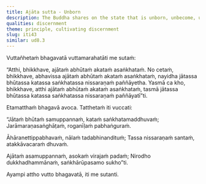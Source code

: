 ```yaml
---
title: Ajāta sutta - Unborn
description: The Buddha shares on the state that is unborn, unbecome, unmade, and unconditioned, which is beyond the realm of thought and enduring.
qualities: discernment
theme: principle, cultivating discernment
slug: iti43
similar: ud8.3
---
```


Vuttañhetaṁ bhagavatā vuttamarahatāti me sutaṁ:

“Atthi, bhikkhave, ajātaṁ abhūtaṁ akataṁ asaṅkhataṁ. No cetaṁ, bhikkhave, abhavissa ajātaṁ abhūtaṁ akataṁ asaṅkhataṁ, nayidha jātassa bhūtassa katassa saṅkhatassa nissaraṇaṁ paññāyetha. Yasmā ca kho, bhikkhave, atthi ajātaṁ abhūtaṁ akataṁ asaṅkhataṁ, tasmā jātassa bhūtassa katassa saṅkhatassa nissaraṇaṁ paññāyatī”ti.

Etamatthaṁ bhagavā avoca. Tatthetaṁ iti vuccati:

“Jātaṁ bhūtaṁ samuppannaṁ,
kataṁ saṅkhatamaddhuvaṁ;
Jarāmaraṇasaṅghāṭaṁ,
roganīḷaṁ pabhaṅguraṁ.

Āhāranettippabhavaṁ,
nālaṁ tadabhinandituṁ;
Tassa nissaraṇaṁ santaṁ,
atakkāvacaraṁ dhuvaṁ.

Ajātaṁ asamuppannaṁ,
asokaṁ virajaṁ padaṁ;
Nirodho dukkhadhammānaṁ,
saṅkhārūpasamo sukho”ti.

Ayampi attho vutto bhagavatā, iti me sutanti.
